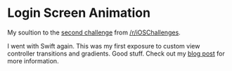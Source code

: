 Login Screen Animation
==============

My soultion to the [second
challenge](http://www.reddit.com/r/iOSChallenges/comments/2dfmdp/08132014_ios_challenge_2_login_screen_animation/) from [/r/iOSChallenges](http://www.reddit.com/r/iOSChallenges/).

I went with Swift again. This was my first exposure to custom
view controller transitions and gradients. Good stuff. Check out my [blog
post](http://www.iosdevpractice.com/2014/08/23/login-screen-animation/) for more information.
